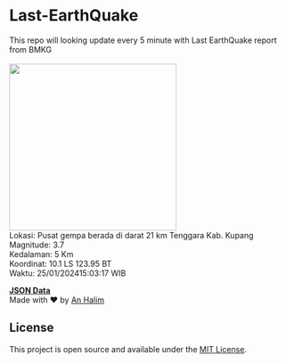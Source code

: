 # Last-EarthQuake
This repo will looking update every 5 minute with Last EarthQuake report from BMKG
<br>
<br>
<img src="https://static.bmkg.go.id/20240125150317.mmi.jpg" width="300"/>
<br>
Lokasi: Pusat gempa berada di darat 21 km Tenggara Kab. Kupang <br>
Magnitude: 3.7 <br>
Kedalaman: 5 Km <br>
Koordinat: 10.1 LS 123.95 BT <br>
Waktu: 25/01/202415:03:17 WIB <br>

<a href="./data/data.json">**JSON Data**</a>
<br>
Made with ❤️ by <a href="https://github.com/an-halim">An Halim</a>
## License

This project is open source and available under the [MIT License](LICENSE).
